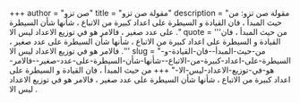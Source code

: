 +++
author = "صن تزو"
title = "مقولة صن تزو"
description = "مقولة صن تزو: من حيث المبدأ ، فان القيادة و السيطرة على اعداد كبيرة من الاتباع ، شأنها شأن السيطرة على عدد صغير ، فالامر هو في توزيع الاعداد ليس الا ."
quote = '''من حيث المبدأ ، فان القيادة و السيطرة على اعداد كبيرة من الاتباع ، شأنها شأن السيطرة على عدد صغير ، فالامر هو في توزيع الاعداد ليس الا .''' 
slug = "من-حيث-المبدأ--فان-القيادة-و-السيطرة-على-اعداد-كبيرة-من-الاتباع--شأنها-شأن-السيطرة-على-عدد-صغير--فالامر-هو-في-توزيع-الاعداد-ليس-الا-"
+++
من حيث المبدأ ، فان القيادة و السيطرة على اعداد كبيرة من الاتباع ، شأنها شأن السيطرة على عدد صغير ، فالامر هو في توزيع الاعداد ليس الا .
